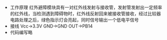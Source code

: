 - 工作原理
红外避障模块具有一对红外线发射与接收管，发射管发射出一定频率的红外线，当检测遇到障碍物时，红外线反射回来被接收管接收，经过比较器电路处理之后，绿色指示灯会亮起，同时信号输出一个低电平信号
- 接线
Vcc->3.3V
GND->GND
OUT->PB14
- 代码编写略

